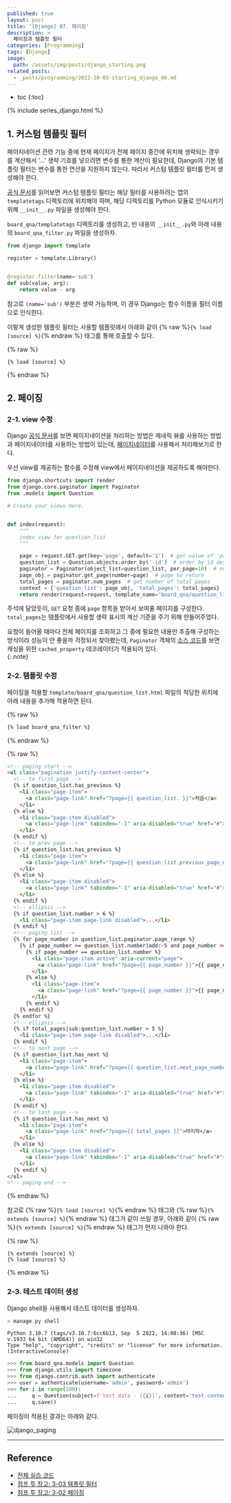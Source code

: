 ```yaml
---
published: true
layout: post
title: '[Django] 07. 페이징'
description: >
  페이징과 템플릿 필터
categories: [Programming]
tags: [Django]
image:
  path: /assets/img/posts/django_starting.png
related_posts:
  - _posts/programming/2022-10-03-starting_django_06.md
---
```

* toc
{:toc}

{% include series_django.html %}

## 1. 커스텀 템플릿 필터

페이지네이션 관련 기능 중에 현재 페이지가 전체 페이지 중간에 위치해 생략되는 경우를 계산해서 '…' 생략 기호를 넣으려면 변수를 통한 계산이 필요한데, Django의 기본 템플릿 필터는 변수를 통한 연산을 지원하지 않는다. 따라서 커스텀 템플릿 필터를 먼저 생성해야 한다.  

[공식 문서](https://docs.djangoproject.com/en/4.1/howto/custom-template-tags/)를 읽어보면 커스텀 템플릿 필터는 해당 필터를 사용하려는 앱의 `templatetags` 디렉토리에 위치해야 하며, 해당 디렉토리를 Python 모듈로 인식시키기 위해 `__init__.py` 파일을 생성해야 한다. 

`board_qna/templatetags` 디렉토리를 생성하고, 빈 내용의 `__init__.py`와 아래 내용의 `board_qna_filter.py` 파일을 생성하자.  

```python
from django import template

register = template.Library()


@register.filter(name='sub')
def sub(value, arg):
    return value - arg
```

참고로 `(name='sub')` 부분은 생략 가능하며, 이 경우 Django는 함수 이름을 필터 이름으로 인식한다.  

이렇게 생성한 템플릿 필터는 사용할 템플릿에서 아래와 같이 {% raw %}`{% load [source] %}`{% endraw %} 태그를 통해 호출할 수 있다.  

{% raw %}
```liquid
{% load [source] %}
```
{% endraw %}

## 2. 페이징

### 2-1. view 수정

Django [공식 문서](https://docs.djangoproject.com/en/4.1/topics/pagination/)를 보면 페이지네이션을 처리하는 방법은 제네릭 뷰를 사용하는 방법과 페이지네이터를 사용하는 방법이 있는데, [페이지네이터](https://docs.djangoproject.com/en/4.1/ref/paginator/)를 사용해서 처리해보기로 한다.  

우선 view를 제공하는 함수를 수정해 view에서 페이지네이션을 제공하도록 해야한다.  

```python
from django.shortcuts import render
from django.core.paginator import Paginator
from .models import Question

# Create your views here.


def index(request):
    """
    index view for question_list
    """

    page = request.GET.get(key='page', default='1')  # get value of 'page' from HTTP Request
    question_list = Question.objects.order_by('-id')  # order by id desc
    paginator = Paginator(object_list=question_list, per_page=10)  # number of object per page
    page_obj = paginator.get_page(number=page)  # page to return
    total_pages = paginator.num_pages  # get number of total pages
    context = {'question_list': page_obj, 'total_pages': total_pages}  # total_page is for template filter
    return render(request=request, template_name='board_qna/question_list.html', context=context)
```

주석에 달았듯이, `GET` 요청 중에 `page` 항목을 받아서 보여줄 페이지를 구성한다. `total_pages`는 템플릿에서 사용할 생략 표시의 계산 기준을 주기 위해 만들어주었다.  

요청이 들어올 때마다 전체 페이지를 조회하고 그 중에 필요한 내용만 추출해 구성하는 방식이라 성능이 안 좋을까 걱정되서 찾아봤는데, `Paginator` 객체의 [소스 코드](https://github.com/django/django/blob/main/django/core/paginator.py)를 보면 캐싱을 위한 `cached_property` 데코레이터가 적용되어 있다.  
{:.note}

### 2-2. 템플릿 수정

페이징을 적용할 `template/board_qna/question_list.html` 파일의 적당한 위치에 아래 내용을 추가해 적용하면 된다.  

{% raw %}
```html
{% load board_qna_filter %}
```
{% endraw %}

{% raw %}
```html
<!-- paging start -->
<ul class="pagination justify-content-center">
  <!-- to first page -->
  {% if question_list.has_previous %}
    <li class="page-item">
      <a class="page-link" href="?page={{ question_list. }}">처음</a>
    </li>
  {% else %}
    <li class="page-item disabled">
      <a class="page-link" tabindex="-1" aria-disabled="true" href="#">처음</a>
    </li>
  {% endif %}
  <!-- to prev page -->
  {% if question_list.has_previous %}
    <li class="page-item">
      <a class="page-link" href="?page={{ question_list.previous_page_number }}">이전</a>
    </li>
  {% else %}
    <li class="page-item disabled">
      <a class="page-link" tabindex="-1" aria-disabled="true" href="#">이전</a>
    </li>
  {% endif %}
  <!-- ellipsis -->
  {% if question_list.number > 6 %}
    <li class="page-item page-link disabled">...</li>
  {% endif %}
  <!-- paging list -->
  {% for page_number in question_list.paginator.page_range %}
    {% if page_number >= question_list.number|add:-5 and page_number <= question_list.number|add:5 %}
      {% if page_number == question_list.number %}
        <li class="page-item active" aria-current="page">
          <a class="page-link" href="?page={{ page_number }}">{{ page_number }}</a>
        </li>
      {% else %}
        <li class="page-item">
          <a class="page-link" href="?page={{ page_number }}">{{ page_number }}</a>
        </li>
      {% endif %}
    {% endif %}
  {% endfor %}
  <!-- ellipsis -->
  {% if total_pages|sub:question_list.number > 5 %}
    <li class="page-item page-link disabled">...</li>
  {% endif %}
  <!-- to next page -->
  {% if question_list.has_next %}
    <li class="page-item">
      <a class="page-link" href="?page={{ question_list.next_page_number }}">다음</a>
    </li>
  {% else %}
    <li class="page-item disabled">
      <a class="page-link" tabindex="-1" aria-disabled="true" href="#">다음</a>
    </li>
  {% endif %}
  <!-- to last page -->
  {% if question_list.has_next %}
    <li class="page-item">
      <a class="page-link" href="?page={{ total_pages }}">마지막</a>
    </li>
  {% else %}
    <li class="page-item disabled">
      <a class="page-link" tabindex="-1" aria-disabled="true" href="#">마지막</a>
    </li>
  {% endif %}
</ul>
<!-- paging end -->
```
{% endraw %}

참고로 {% raw %}`{% load [source] %}`{% endraw %} 태그와 {% raw %}`{% extends [source] %}`{% endraw %} 태그가 같이 쓰일 경우, 아래와 같이 {% raw %}`{% extends [source] %}`{% endraw %} 태그가 먼저 나와야 한다.  

{% raw %}
```liquid
{% extends [source] %}
{% load [source] %}
```
{% endraw %}

### 2-3. 테스트 데이터 생성

Django shell을 사용해서 테스트 데이터를 생성하자.  

```powershell
> manage.py shell
```
```
Python 3.10.7 (tags/v3.10.7:6cc6b13, Sep  5 2022, 14:08:36) [MSC v.1933 64 bit (AMD64)] on win32
Type "help", "copyright", "credits" or "license" for more information.
(InteractiveConsole)
```
```python
>>> from board_qna.models import Question
>>> from django.utils import timezone
>>> from django.contrib.auth import authenticate
>>> user = authenticate(username='admin', password='admin')
>>> for i in range(100):
...     q = Question(subject=f'test data - [{i}]', content='test content', date_create=timezone.now(), user=user)
...     q.save()
```

페이징이 적용된 결과는 아래와 같다.  

![django_paging](/assets/img/posts/django_paging.png)

---
## Reference
- [전체 실습 코드](https://github.com/djccnt15/starting_django)
- [점프 투 장고: 3-03 템플릿 필터](https://wikidocs.net/71313)
- [점프 투 장고: 3-02 페이징](https://wikidocs.net/71240)